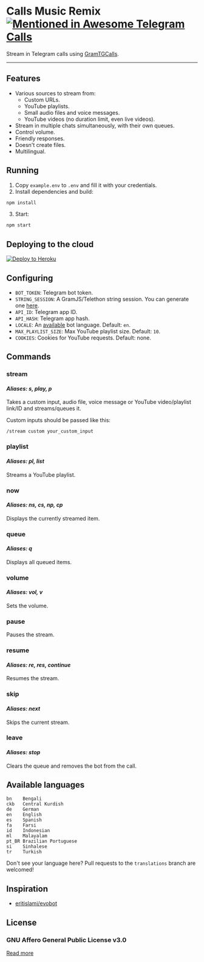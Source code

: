 # Calls Music Remix [![Mentioned in Awesome Telegram Calls](https://awesome.re/mentioned-badge-flat.svg)](https://github.com/tgcalls/awesome-tgcalls)

Stream in Telegram calls using [GramTGCalls](https://github.com/tgcallsjs/gram-tgcalls).

---

## Features

-   Various sources to stream from:
    -   Custom URLs.
    -   YouTube playlists.
    -   Small audio files and voice messages.
    -   YouTube videos (no duration limit, even live videos).
-   Stream in multiple chats simultaneously, with their own queues.
-   Control volume.
-   Friendly responses.
-   Doesn't create files.
-   Multilingual.

## Running

1. Copy `example.env` to `.env` and fill it with your credentials.
2. Install dependencies and build:

```bash
npm install
```

3. Start:

```bash
npm start
```

## Deploying to the cloud

[![Deploy to Heroku](https://www.herokucdn.com/deploy/button.svg)](https://heroku.com/deploy?template=https://github.com/callsmusic/CallsMusicRemix)

## Configuring

-   `BOT_TOKEN`: Telegram bot token.
-   `STRING_SESSION`: A GramJS/Telethon string session. You can generate one [here](https://ssg.rojser.best/).
-   `API_ID`: Telegram app ID.
-   `API_HASH`: Telegram app hash.
-   `LOCALE`: An [available](#available-languages) bot language. Default: `en`.
-   `MAX_PLAYLIST_SIZE`: Max YouTube playlist size. Default: `10`.
-   `COOKIES`: Cookies for YouTube requests. Default: none.

## Commands

### stream

#### _Aliases: s, play, p_

Takes a custom input, audio file, voice message or YouTube video/playlist link/ID and streams/queues it.

Custom inputs should be passed like this:

```text
/stream custom your_custom_input
```

### playlist

#### _Aliases: pl, list_

Streams a YouTube playlist.

### now

#### _Aliases: ns, cs, np, cp_

Displays the currently streamed item.

### queue

#### _Aliases: q_

Displays all queued items.

### volume

#### _Aliases: vol, v_

Sets the volume.

### pause

Pauses the stream.

### resume

#### _Aliases: re, res, continue_

Resumes the stream.

### skip

#### _Aliases: next_

Skips the current stream.

### leave

#### _Aliases: stop_

Clears the queue and removes the bot from the call.

## Available languages

```text
bn    Bengali
ckb   Central Kurdish
de    German
en    English
es    Spanish
fa    Farsi
id    Indonesian
ml    Malayalam
pt_BR Brazilian Portuguese
si    Sinhalese
tr    Turkish
```

Don't see your language here? Pull requests to the `translations` branch are welcomed!

## Inspiration

-   [eritislami/evobot](https://github.com/eritislami/evobot)

## License

### GNU Affero General Public License v3.0

[Read more](./LICENSE)
